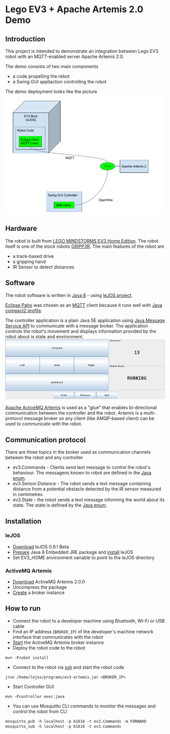 # Lego EV3 + Apache Artemis 2.0 Demo
## Introduction
This project is intended to demonstrate an integration between Lego EV3 robot with an MQTT-enabled server Apache Artemis 2.0.

The demo consists of two main components
 * a code propelling the rebot
 * a Swing GUI appliaction controlling the robot
 
 The demo deployment looks like the picture
 ![Deployment Diagram](deployment-diagram.png)
 
## Hardware
The robot is built from [LEGO MINDSTORMS EV3 Home Edition](https://www.lego.com/en-us/mindstorms/). The robot itself is one of the stock robots [GRIPP3R](https://www.lego.com/en-us/mindstorms/build-a-robot/gripp3r).
The main features of the robot are
  * a track-based drive
  * a gripping hand
  * IR Sensor to detect distances
 
## Software
The robot software is written in [Java 8](http://www.oracle.com/technetwork/java/javase/overview/java8-2100321.html) - using [leJOS project](http://www.lejos.org/ev3.php).

[Eclipse Paho](http://www.eclipse.org/paho/) was chosen as an [MQTT](http://mqtt.org/) client because it runs well with [Java compact2 profile](http://www.oracle.com/technetwork/java/embedded/resources/tech/compact-profiles-overview-2157132.html).

The controller application is a plain Java SE application using [Java Message Service API](https://docs.oracle.com/javaee/7/tutorial/jms-concepts.htm) to communicate with a message broker. The application controls the robot's movement and displays information provided by the robot about is state and environment.
![Controller screenshot](gui-controller.png)

[Apache ActiveMQ Artemis](https://activemq.apache.org/artemis/) is used as a "glue" that enables bi-directional communication between the controller and the robot. Artemis is a multi-protocol message broker so any client (like AMQP-based client) can be used to communicate with the robot.

## Communication protocol
There are three topics in the broker used as communication channels between the robot and any controller
 * ev3.Commands - Clients send text message to control the robot's behaviour. The messagens known to robot are defined in the [Java enum](src/main/java/org/jboss/demo/artemis/ev3/Command.java).
 * ev3.Sensor.Distance - The robot sends a text message containing distance from a potential obstacle detected by the IR sensor measured in centimetres
 * ev3.State - the robot sends a text message informing the world about its state. The state is defined by the [Java enum](src/main/java/org/jboss/demo/artemis/ev3/RobotState.java).

## Installation
### leJOS
 * [Download](https://sourceforge.net/projects/ev3.lejos.p/files/0.9.1-beta/) leJOS 0.9.1 Beta
 * [Prepare](http://gjf2a.blogspot.cz/2015/05/setting-up-lejos-09-with-java-8.html) Java 8 Embedded JRE package and [install](https://sourceforge.net/p/lejos/wiki/Installing%20leJOS/) leJOS
 * Set EV3_HOME environment variable to point to the leJOS directory

### ActiveMQ Artemis
 * [Download](https://activemq.apache.org/artemis/download.html) ActiveMQ Artemis 2.0.0
 * Uncompress the package
 * [Create](https://activemq.apache.org/artemis/docs/2.0.0/using-server.html) a broker instance

## How to run
 * Connect the robot to a developer machine using Bluetooth, Wi-Fi or USB cable
 * Find an IP address (`BROKER_IP`) of the developer's machine network interface that communicates with the robot
 * [Start](https://activemq.apache.org/artemis/docs/2.0.0/using-server.html) the ActiveMQ Artemis broker instance
 * Deploy the robot code to the robot
```
mvn -Probot install
```
 * Connect to the robot via [ssh](https://sourceforge.net/p/lejos/wiki/Connecting%20to%20the%20EV3%20with%20ssh/) and start the robot code
```
jrun /home/lejos/programs/ev3-artemis.jar <BROKER_IP>
```
 * Start Controller GUI
```
mvn -Pcontroller exec:java
```
 * You can use Mosquitto CLI commands to monitor the messages and control the robot from CLI
```
mosquitto_pub -h localhost -p 61616 -t ev3.Commands -m FORWARD
mosquitto_sub -h localhost -p 61616 -t ev3.Commands
```
